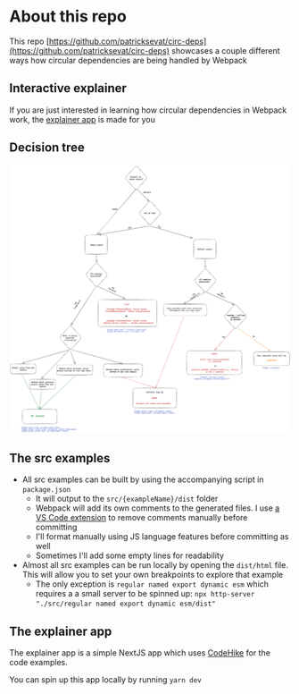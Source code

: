 # About this repo

This repo [https://github.com/patricksevat/circ-deps](https://github.com/patricksevat/circ-deps) showcases a couple different ways how circular dependencies are being handled by Webpack

## Interactive explainer

If you are just interested in learning how circular dependencies in Webpack work, the [explainer app](https://circ-deps.vercel.app/) is made for you

## Decision tree

![Circ Deps decision tree](./public/circ-dep-flow.png "Circular Dependency Decision Tree")


## The src examples

- All src examples can be built by using the accompanying script in `package.json`
  - It will output to the `src/{exampleName}/dist` folder
  - Webpack will add its own comments to the generated files. I use [a VS Code extension](https://marketplace.visualstudio.com/items?itemName=jinpeng.remove-comments-vscode) to remove comments manually before committing
  - I'll format manually using JS language features before committing as well
  - Sometimes I'll add some empty lines for readability
- Almost all src examples can be run locally by opening the `dist/html` file. This will allow you to set your own breakpoints to explore that example
  - The only exception is `regular named export dynamic esm` which requires a a small server to be spinned up: `npx http-server "./src/regular named export dynamic esm/dist"`

## The explainer app

The explainer app is a simple NextJS app which uses [CodeHike](https://codehike.org/) for the code examples.

You can spin up this app locally by running `yarn dev`

